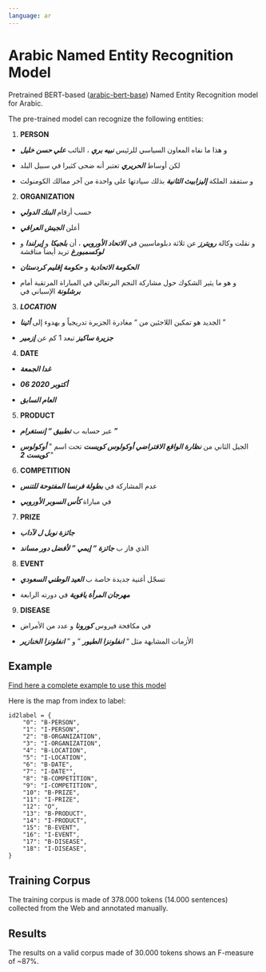 ```yaml
---
language: ar
---
```

# Arabic Named Entity Recognition Model

Pretrained BERT-based ([arabic-bert-base](https://huggingface.co/asafaya/bert-base-arabic)) Named Entity Recognition model for Arabic.

The pre-trained model can recognize the following entities:
1. **PERSON**

-  و هذا ما نفاه المعاون السياسي للرئيس ***نبيه بري*** ، النائب ***علي حسن خليل***   

- لكن أوساط ***الحريري*** تعتبر أنه ضحى كثيرا في سبيل البلد 

- و ستفقد الملكة ***إليزابيث الثانية*** بذلك سيادتها على واحدة من آخر ممالك الكومنولث 

2. **ORGANIZATION**

- حسب أرقام ***البنك الدولي*** 

-  أعلن ***الجيش العراقي*** 

-  و نقلت وكالة ***رويترز*** عن ثلاثة دبلوماسيين في ***الاتحاد الأوروبي*** ، أن ***بلجيكا*** و ***إيرلندا*** و ***لوكسمبورغ*** تريد أيضاً مناقشة 

-  ***الحكومة الاتحادية*** و ***حكومة إقليم كردستان*** 

- و هو ما يثير الشكوك حول مشاركة النجم البرتغالي في المباراة المرتقبة أمام ***برشلونة*** الإسباني في 


3. ***LOCATION***

-  الجديد هو تمكين اللاجئين من “ مغادرة الجزيرة تدريجياً و بهدوء إلى ***أثينا*** ” 

-  ***جزيرة ساكيز*** تبعد 1 كم عن ***إزمير*** 


4. **DATE**

-  ***غدا الجمعة*** 

-  ***06 أكتوبر 2020*** 

- ***العام السابق*** 


5. **PRODUCT**

-  عبر حسابه ب ***تطبيق “ إنستغرام ”*** 

-  الجيل الثاني من ***نظارة الواقع الافتراضي أوكولوس كويست*** تحت اسم " ***أوكولوس كويست 2*** " 


6. **COMPETITION**

-  عدم المشاركة في ***بطولة فرنسا المفتوحة للتنس*** 

-  في مباراة ***كأس السوبر الأوروبي*** 

7. **PRIZE**

-  ***جائزة نوبل ل لآداب***

-  الذي فاز ب ***جائزة “ إيمي ” لأفضل دور مساند***

8. **EVENT**

-  تسجّل أغنية جديدة خاصة ب ***العيد الوطني السعودي***

- ***مهرجان المرأة يافوية*** في دورته الرابعة 

9. **DISEASE**

-  في مكافحة فيروس ***كورونا*** و عدد من الأمراض 

-  الأزمات المشابهة مثل “ ***انفلونزا الطيور*** ” و ” ***انفلونزا الخنازير*** 

## Example

[Find here a complete example to use this model](https://github.com/hatmimoha/arabic-ner)

Here is the map from index to label:

```
id2label = {
    "0": "B-PERSON",
    "1": "I-PERSON",
    "2": "B-ORGANIZATION",
    "3": "I-ORGANIZATION",
    "4": "B-LOCATION",
    "5": "I-LOCATION",
    "6": "B-DATE",
    "7": "I-DATE"",
    "8": "B-COMPETITION",
    "9": "I-COMPETITION",
    "10": "B-PRIZE",
    "11": "I-PRIZE",
    "12": "O",
    "13": "B-PRODUCT",
    "14": "I-PRODUCT",
    "15": "B-EVENT",
    "16": "I-EVENT",
    "17": "B-DISEASE",
    "18": "I-DISEASE",
}

```

## Training Corpus

The training corpus is made of 378.000 tokens (14.000 sentences) collected from the Web and annotated manually.

## Results

The results on a valid corpus made of 30.000 tokens shows an F-measure of ~87%.
